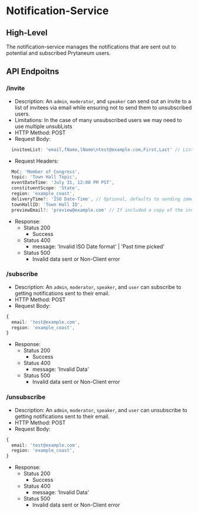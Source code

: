 # Notification-Service

## High-Level

The notification-service manages the notifications that are sent out to potential and subscribed Prytaneum users.

## API Endpoitns

### /invite

- Description: An `admin`, `moderator`, and `speaker` can send out an invite to a list of invitees via email while ensuring not to send them to unsubscribed users.
- Limitations: In the case of many unsubscribed users we may need to use multiple unsubLists
- HTTP Method: POST
- Request Body:

```typescript
  inviteeList: 'email,fName,lName\ntest@example.com,First,Last' // List sent as strigified csv array buffer
```

- Request Headers:

```typescript
  MoC: 'Member of Congress',
  topic: 'Town Hall Topic',
  eventDateTime: 'July 31, 12:00 PM PST',
  constituentScope: 'State',
  region: 'example_coast',
  deliveryTime?: 'ISO Date-Time', // Optional, defaults to sending immediatly. Limit of 3 days ahead.
  townHallID: 'Town Hall ID',
  previewEmail?: 'preview@example.com' // If included a copy of the invite will be sent to the given email address.
```

- Response:
  - Status 200
    - Success
  - Status 400
    - message: 'Invalid ISO Date format' | 'Past time picked'
  - Status 500
    - Invalid data sent or Non-Client error

### /subscribe

- Description: An `admin`, `moderator`, `speaker`, and `user` can subscribe to getting notifications sent to their email.
- HTTP Method: POST
- Request Body:

```typescript
{
  email: 'test@example.com',
  region: 'example_coast',
}
```

- Response:
  - Status 200
    - Success
  - Status 400
    - message: 'Invalid Data'
  - Status 500
    - Invalid data sent or Non-Client error

### /unsubscribe

- Description: An `admin`, `moderator`, `speaker`, and `user` can unsubscribe to getting notifications sent to their email.
- HTTP Method: POST
- Request Body:

```typescript
{
  email: 'test@example.com',
  region: 'example_coast',
}
```

- Response:
  - Status 200
    - Success
  - Status 400
    - message: 'Invalid Data'
  - Status 500
    - Invalid data sent or Non-Client error
